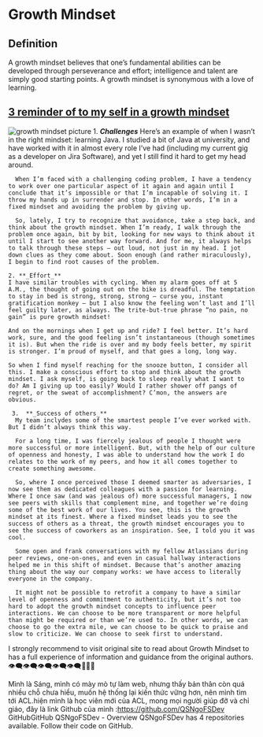 





# **Growth Mindset**
## Definition
  A growth mindset believes that one’s fundamental abilities can be developed through perseverance and effort; intelligence and talent are simply good starting points. A growth mindset is synonymous with a love of learning.

## [3  reminder of to my self in a growth mindset](https://www.atlassian.com/blog/inside-atlassian/growth-mindset)

![ growth mindset picture](https://atlassianblog.wpengine.com/wp-content/uploads/NewGrowthMindset2.png)
     1. **_Challenges_**
      Here’s an example of when I wasn’t in the right mindset: learning Java. I studied a bit of Java at university, and have worked with it in almost every role I’ve had (including my current gig as a developer on Jira Software), and yet I still find it hard to get my head around.

      When I’m faced with a challenging coding problem, I have a tendency to work over one particular aspect of it again and again until I conclude that it’s impossible or that I’m incapable of solving it. I throw my hands up in surrender and stop. In other words, I’m in a fixed mindset and avoiding the problem by giving up.

      So, lately, I try to recognize that avoidance, take a step back, and think about the growth mindset. When I’m ready, I walk through the problem once again, bit by bit, looking for new ways to think about it until I start to see another way forward. And for me, it always helps to talk through these steps – out loud, not just in my head. I jot down clues as they come about. Soon enough (and rather miraculously), I begin to find root causes of the problem.

    2. **_Effort_**
    I have similar troubles with cycling. When my alarm goes off at 5 A.M., the thought of going out on the bike is dreadful. The temptation to stay in bed is strong, strong, strong – curse you, instant gratification monkey – but I also know the feeling won’t last and I’ll feel guilty later, as always. The trite-but-true phrase “no pain, no gain” is pure growth mindset!

    And on the mornings when I get up and ride? I feel better. It’s hard work, sure, and the good feeling isn’t instantaneous (though sometimes it is). But when the ride is over and my body feels better, my spirit is stronger. I’m proud of myself, and that goes a long, long way.

    So when I find myself reaching for the snooze button, I consider all this. I make a conscious effort to stop and think about the growth mindset. I ask myself, is going back to sleep really what I want to do? Am I giving up too easily? Would I rather shower off pangs of regret, or the sweat of accomplishment? C’mon, the answers are obvious.

     3.  **_Success of others_**
      My team inclydes some of the smartest people I’ve ever worked with. But I didn’t always think this way.

      For a long time, I was fiercely jealous of people I thought were more successful or more intelligent. But, with the help of our culture of openness and honesty, I was able to understand how the work I do relates to the work of my peers, and how it all comes together to create something awesome.

      So, where I once perceived those I deemed smarter as adversaries, I now see them as dedicated colleagues with a passion for learning. Where I once saw (and was jealous of) more successful managers, I now see peers with skills that complement mine, and together we’re doing some of the best work of our lives. You see, this is the growth mindset at its finest. Where a fixed mindset leads you to see the success of others as a threat, the growth mindset encourages you to see the success of coworkers as an inspiration. See, I told you it was cool.

      Some open and frank conversations with my fellow Atlassians during peer reviews, one-on-ones, and even in casual hallway interactions helped me in this shift of mindset. Because that’s another amazing thing about the way our company works: we have access to literally everyone in the company.

      It might not be possible to retrofit a company to have a similar level of openness and commitment to authenticity, but it’s not too hard to adopt the growth mindset concepts to influence peer interactions. We can choose to be more transparent or more helpful than might be required or than we’re used to. In other words, we can choose to go the extra mile, we can choose to be quick to praise and slow to criticize. We can choose to seek first to understand.
      
      
      
      
 I strongly recommend to visit original site to read about Growth Mindset to has a full experience of information and guidance from the original authors. :eye_speech_bubble::eye_speech_bubble::eye_speech_bubble::eye_speech_bubble::eye_speech_bubble::100::100::100:
 
 
 
Mình là Sáng, mình có mày mò tự làm web, nhưng thấy bản thân còn quá nhiều chỗ chưa hiểu, muốn hệ thống lại kiến thức vững hơn, nên mình tìm tới ACL.hiện mình là học viên mới của ACL, mong mọi người giúp đỡ và chỉ giáo, đây là link Github của mình :https://github.com/QSNgoFSDev
GitHubGitHub
QSNgoFSDev - Overview
QSNgoFSDev has 4 repositories available. Follow their code on GitHub.


     

